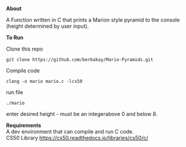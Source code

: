 **About**

A Function written in C that prints a Marion style pyramid to the console (height determined by user input).

**To Run**<br>

Clone this repo

`git clone https://github.com/berbakay/Mario-Pyramids.git`

Compile code 

`clang -o mario mario.c -lcs50`

run file

`./mario`

enter desired height - must be an integerabove 0 and below 8.

**Requirements**<br>
A dev environment that can compile and run C code.<br>
CS50 Library https://cs50.readthedocs.io/libraries/cs50/c/